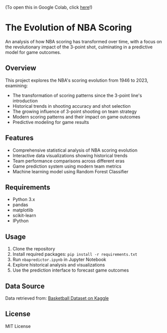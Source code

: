 (To open this in Google Colab, click [here](https://githubtocolab.com/Arluigi/nbapredictor)!)

# The Evolution of NBA Scoring

An analysis of how NBA scoring has transformed over time, with a focus on the revolutionary impact of the 3-point shot, culminating in a predictive model for game outcomes.

## Overview

This project explores the NBA's scoring evolution from 1946 to 2023, examining:
- The transformation of scoring patterns since the 3-point line's introduction
- Historical trends in shooting accuracy and shot selection
- The growing influence of 3-point shooting on team strategy
- Modern scoring patterns and their impact on game outcomes
- Predictive modeling for game results

## Features

- Comprehensive statistical analysis of NBA scoring evolution
- Interactive data visualizations showing historical trends
- Team performance comparisons across different eras
- Game prediction system using modern team metrics
- Machine learning model using Random Forest Classifier

## Requirements

- Python 3.x
- pandas
- matplotlib
- scikit-learn
- IPython

## Usage

1. Clone the repository
2. Install required packages: `pip install -r requirements.txt`
3. Run `nbapredictor.ipynb` in Jupyter Notebook
4. Explore historical analysis and visualizations
5. Use the prediction interface to forecast game outcomes

## Data Source

Data retrieved from: [Basketball Dataset on Kaggle](https://www.kaggle.com/datasets/wyattowalsh/basketball)

## License

MIT License
